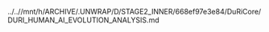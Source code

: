 ../..//mnt/h/ARCHIVE/.UNWRAP/D/STAGE2_INNER/668ef97e3e84/DuRiCore/DURI_HUMAN_AI_EVOLUTION_ANALYSIS.md